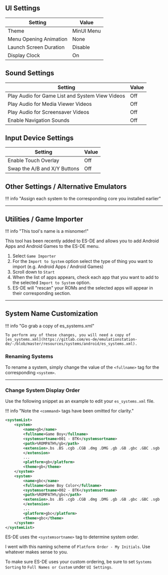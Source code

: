 ## UI Settings

| Setting                | Value      |
|------------------------|------------|
| Theme                  | MinUI Menu |
| Menu Opening Animation | None       |
| Launch Screen Duration | Disable    |
| Display Clock          | On         |

## Sound Settings

| Setting                                         | Value |
|-------------------------------------------------|-------|
| Play Audio for Game List and System View Videos | Off   |
| Play Audio for Media Viewer Videos              | Off   |
| Play Audio for Screensaver Videos               | Off   |
| Enable Navigation Sounds                        | Off   |

## Input Device Settings

| Setting                      | Value |
|------------------------------|-------|
| Enable Touch Overlay         | Off   |
| Swap the A/B and X/Y Buttons | Off   |

## Other Settings / Alternative Emulators

!!! info "Assign each system to the corresponding core you installed earlier"

---

## Utilities / Game Importer

!!! info "This tool's name is a misnomer!"

This tool has been recently added to ES-DE and allows you to add Android Apps and Android Games to the ES-DE menu.

1. Select `Game Importer`
2. For the `Import to System` option select the type of thing you want to import (e.g. Android Apps / Android Games)
3. Scroll down to `Start`
4. When the list of apps appears, check each app that you want to add to the selected `Import to System` option.
5. ES-DE will "rescan" your ROMs and the selected apps will appear in their corresponding section.

---

## System Name Customization

!!! info "Go grab a copy of es_systems.xml"

    To perform any of these changes, you will need a copy of [es_systems.xml](https://gitlab.com/es-de/emulationstation-de/-/blob/master/resources/systems/android/es_systems.xml).

### Renaming Systems

To rename a system, simply change the value of the `<fullname>` tag for the corresponding `<system>`.

---

### Change System Display Order

Use the following snippet as an example to edit your `es_systems.xml` file.

!!! info "Note the `<command>` tags have been omitted for clarity."

``` xml
<systemList>
    <system>
        <name>gb</name>
        <fullname>Game Boy</fullname>
        <systemsortname>001 - BTK</systemsortname>
        <path>%ROMPATH%/gb</path>
        <extension>.bs .BS .cgb .CGB .dmg .DMG .gb .GB .gbc .GBC .sgb .SGB .sfc .SFC .smc .SMC .7z .7Z .zip .ZIP
        </extension>
        ...
        <platform>gb</platform>
        <theme>gb</theme>
    </system>
    <system>
        <name>gbc</name>
        <fullname>Game Boy Color</fullname>
        <systemsortname>002 - BTK</systemsortname>
        <path>%ROMPATH%/gbc</path>
        <extension>.bs .BS .cgb .CGB .dmg .DMG .gb .GB .gbc .GBC .sgb .SGB .sfc .SFC .smc .SMC .7z .7Z .zip .ZIP
        </extension>
        ...
        <platform>gbc</platform>
        <theme>gbc</theme>
    </system>
</systemList>
```

ES-DE uses the `<systemsortname>` tag to determine system order.

I went with this naming scheme of `Platform Order - My Initials`. Use whatever makes sense to you.

To make sure ES-DE uses your custom ordering, be sure to set `Systems Sorting` to `Full Names or Custom` under
`UI Settings`.

